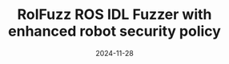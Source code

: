 ---
title: "RoIFuzz ROS IDL Fuzzer with enhanced robot security policy"
collection: publications
category: conferences
permalink: /publication/2024-11-28-RoIFuzz 
excerpt: 'This paper discusses the development of reinforced robot policies for ROS IDL Fuzzer'
date: 2024-11-28
venue: 'CISC-W24, KIISC, Gwangju, Korea'
paperurl: ''
citation: 'MinGeon Park, Jihyeon Yu, Joobeom Yun. (2024). "RoIFuzz Reinforced Robot Policies for ROS IDL Fuzzer." <i>CISC-W24</i>. 1(1).'
--- 